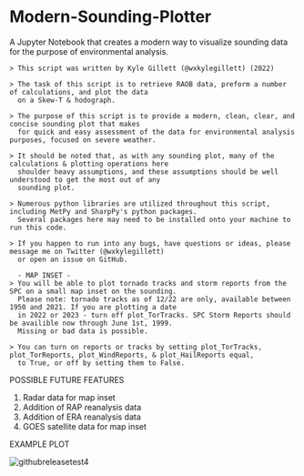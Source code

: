
# Modern-Sounding-Plotter
A Jupyter Notebook that creates a modern way to visualize sounding data for the purpose of environmental analysis.


    > This script was written by Kyle Gillett (@wxkylegillett) (2022)
    
    > The task of this script is to retrieve RAOB data, preform a number of calculations, and plot the data 
      on a Skew-T & hodograph.
    
    > The purpose of this script is to provide a modern, clean, clear, and concise sounding plot that makes
      for quick and easy assessment of the data for environmental analysis purposes, focused on severe weather.
      
    > It should be noted that, as with any sounding plot, many of the calculations & plotting operations here
      shoulder heavy assumptions, and these assumptions should be well understood to get the most out of any 
      sounding plot.
      
    > Numerous python libraries are utilized throughout this script, including MetPy and SharpPy's python packages. 
      Several packages here may need to be installed onto your machine to run this code. 
      
    > If you happen to run into any bugs, have questions or ideas, please message me on Twitter (@wxkylegillett) 
      or open an issue on GitHub.
      
      - MAP INSET -
    > You will be able to plot tornado tracks and storm reports from the SPC on a small map inset on the sounding. 
      Please note: tornado tracks as of 12/22 are only, available between 1950 and 2021. If you are plotting a date 
      in 2022 or 2023 - turn off plot_TorTracks. SPC Storm Reports should be availible now through June 1st, 1999. 
      Missing or bad data is possible.
    
    > You can turn on reports or tracks by setting plot_TorTracks, plot_TorReports, plot_WindReports, & plot_HailReports equal,
      to True, or off by setting them to False.
    
    
POSSIBLE FUTURE FEATURES 
  1. Radar data for map inset 
  2. Addition of RAP reanalysis data 
  3. Addition of ERA reanalysis data
  4. GOES satellite data for map inset


EXAMPLE PLOT

![githubreleasetest4](https://user-images.githubusercontent.com/100786530/210025600-a778f8c9-8770-4487-afca-836d3146a070.png)
